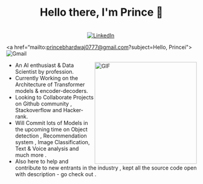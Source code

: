 <p>
  <h1 align="center"><b>Hello there, I'm Prince 👋</b></h1>
</p>


<p align="center">
<br>
<a href="https://www.linkedin.com/in/princebhardwaj0777/"><img src="https://img.shields.io/badge/linkedin-%230077B5.svg?&style=for-the-badge&logo=linkedin&logoColor=white" alt="LinkedIn" /></a>&nbsp;

<a href=“mailto:princebhardwaj0777@gmail.com?subject=Hello, Princei"><img src="https://img.shields.io/badge/gmail-%23D14836.svg?&style=for-the-badge&logo=gmail&logoColor=white" alt="Gmail"/></a>&nbsp;

</p>

<img align="right" height="270px" alt="GIF" src="https://i.pinimg.com/originals/e4/26/70/e426702edf874b181aced1e2fa5c6cde.gif" />


- An AI enthusiast & Data Scientist by profession. 
- Currently Working on the Architecture of Transformer models & encoder-decoders.
- Looking to Collaborate Projects on Github community , Stackoverflow and Hacker-rank.
- Will Commit lots of Models in the upcoming time on Object detection , Recommendation system , Image Classification, Text & Voice analysis and much more .
- Also here to help and contribute to new entrants in the industry , kept all the source code open with description - go check out .





<!---
princeAnalytics/princeAnalytics is a ✨ special ✨ repository because its `README.md` (this file) appears on your GitHub profile.
You can click the Preview link to take a look at your changes.
--->
